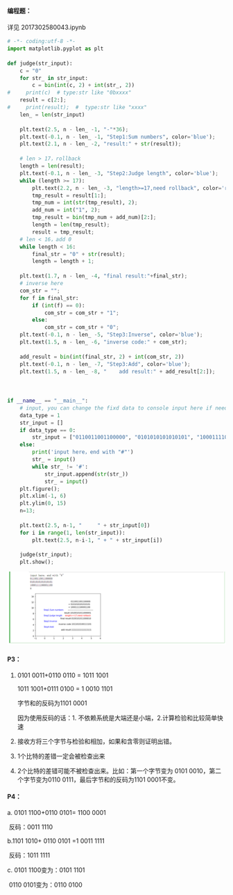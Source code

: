 #### 编程题：

详见 2017302580043.ipynb

```python
# -*- coding:utf-8 -*-
import matplotlib.pyplot as plt

def judge(str_input):
    c = "0"
    for str_ in str_input:
        c = bin(int(c, 2) + int(str_, 2))
#     print(c)  # type:str like "0bxxxx"
    result = c[2:];
#     print(result);  #  type:str like "xxxx"
    len_ = len(str_input)
    
    plt.text(2.5, n - len_ -1, "-"*36);
    plt.text(-0.1, n - len_ -1, "Step1:Sum numbers", color='blue');
    plt.text(2.1, n - len_ -2, "result:" + str(result));

    # len > 17，rollback
    length = len(result);
    plt.text(-0.1, n - len_ -3, "Step2:Judge length", color='blue');
    while (length >= 17):
        plt.text(2.2, n - len_ -3, "length>=17,need rollback", color='red');
        tmp_result = result[1:];
        tmp_num = int(str(tmp_result), 2);
        add_num = int("1", 2);
        tmp_result = bin(tmp_num + add_num)[2:];
        length = len(tmp_result);
        result = tmp_result;
    # len < 16，add 0
    while length < 16:
        final_str = "0" + str(result);
        length = length + 1;
        
    plt.text(1.7, n - len_ -4, "final result:"+final_str);
    # inverse here
    com_str = "";
    for f in final_str:
        if (int(f) == 0):
            com_str = com_str + "1";
        else:
            com_str = com_str + "0";
    plt.text(-0.1, n - len_ -5, "Step3:Inverse", color='blue');
    plt.text(1.5, n - len_ -6, "inverse code:" + com_str);
    
    add_result = bin(int(final_str, 2) + int(com_str, 2))
    plt.text(-0.1, n - len_ -7, "Step3:Add", color='blue');
    plt.text(1.5, n - len_ -8, "    add result:" + add_result[2:]);
    


if __name__ == "__main__":
    # input, you can change the fixd data to console input here if needed
    data_type = 1
    str_input = []
    if data_type == 0:
        str_input = ["0110011001100000", "0101010101010101", "1000111100001100"]
    else:
        print('input here，end with "#"')
        str_ = input()
        while str_ != '#':
            str_input.append(str(str_))
            str_ = input()
    plt.figure();
    plt.xlim(-1, 6)
    plt.ylim(0, 15)
    n=13;
    
    plt.text(2.5, n-1, "     " + str_input[0])
    for i in range(1, len(str_input)):
        plt.text(2.5, n-i-1, " + " + str_input[i])

    judge(str_input);
    plt.show();
```

![console_input_data](./console_input_data.png)

#### P3：

1. 0101 0011+0110 0110 = 1011 1001

   1011 1001+0111 0100 = 1 0010 1101

   字节和的反码为1101 0001

   因为使用反码的话：1. 不依赖系统是大端还是小端，2.计算检验和比较简单快速

2. 接收方将三个字节与检验和相加，如果和含零则证明出错。

3. 1个比特的差错一定会被检查出来

4. 2个比特的差错可能不被检查出来。比如：第一个字节变为 0101 0010，第二个字节变为0110 0111，最后字节和的反码为1101 0001不变。

#### P4：

a. 0101 1100+0110 0101= 1100 0001

​	反码：0011 1110

b.1101 1010+ 0110 0101 =1 0011 1111

​	反码：1011 1111

c. 0101 1100变为：0101 1101

​	0110 0101变为：0110 0100